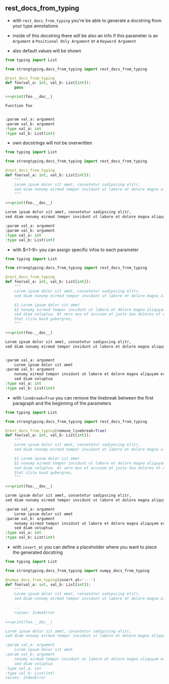 ## rest_docs_from_typing

- with `rest_docs_from_typing` 
  you're be able to generate a docstring from your type annotations
  
- inside of this docstring there will be also an info if this parameter is an `Argument` 
  a `Positional Only Argument` or a `Keyword Argument`
- also default values will be shown
```python
from typing import List

from strongtyping.docs_from_typing import rest_docs_from_typing

@rest_docs_from_typing
def foo(val_a: int, val_b: List[int]):
    pass

>>>print(foo.__doc__)

Function foo


:param val_a: argument 
:param val_b: argument 
:type val_a: int
:type val_b: List(int)
```

- own docstrings will not be overwritten
```python
from typing import List

from strongtyping.docs_from_typing import rest_docs_from_typing

@rest_docs_from_typing
def foo(val_a: int, val_b: List[int]):
    """
    Lorem ipsum dolor sit amet, consetetur sadipscing elitr, 
    sed diam nonumy eirmod tempor invidunt ut labore et dolore magna aliquyam
    """

>>>print(foo.__doc__)

Lorem ipsum dolor sit amet, consetetur sadipscing elitr,
sed diam nonumy eirmod tempor invidunt ut labore et dolore magna aliquyam

:param val_a: argument 
:param val_b: argument 
:type val_a: int
:type val_b: List(int)

```

- with $<1-9> you can assign specific infos to each parameter
```python
from typing import List

from strongtyping.docs_from_typing import rest_docs_from_typing

@rest_docs_from_typing
def foo(val_a: int, val_b: List[int]):
    """
    Lorem ipsum dolor sit amet, consetetur sadipscing elitr,
    sed diam nonumy eirmod tempor invidunt ut labore et dolore magna aliquyam

    $1 Lorem ipsum dolor sit amet
    $2 nonumy eirmod tempor invidunt ut labore et dolore magna aliquyam erat,
    sed diam voluptua. At vero eos et accusam et justo duo dolores et ea rebum.
    Stet clita kasd gubergren,
    """

>>>print(foo.__doc__)

Lorem ipsum dolor sit amet, consetetur sadipscing elitr,
sed diam nonumy eirmod tempor invidunt ut labore et dolore magna aliquyam


:param val_a: argument 
	Lorem ipsum dolor sit amet
:param val_b: argument 
	nonumy eirmod tempor invidunt ut labore et dolore magna aliquyam erat,
	sed diam voluptua
:type val_a: int
:type val_b: List(int)

```
- with `linebreak=True` you can remove the linebreak between the first paragraph and the beginning of the parameters

```python
from typing import List

from strongtyping.docs_from_typing import rest_docs_from_typing

@rest_docs_from_typing(remove_linebreak=True)
def foo(val_a: int, val_b: List[int]):
    """
    Lorem ipsum dolor sit amet, consetetur sadipscing elitr,
    sed diam nonumy eirmod tempor invidunt ut labore et dolore magna aliquyam

    $1 Lorem ipsum dolor sit amet
    $2 nonumy eirmod tempor invidunt ut labore et dolore magna aliquyam erat,
    sed diam voluptua. At vero eos et accusam et justo duo dolores et ea rebum.
    Stet clita kasd gubergren,
    """

>>>print(foo.__doc__)

Lorem ipsum dolor sit amet, consetetur sadipscing elitr,
sed diam nonumy eirmod tempor invidunt ut labore et dolore magna aliquyam

:param val_a: argument 
	Lorem ipsum dolor sit amet
:param val_b: argument 
	nonumy eirmod tempor invidunt ut labore et dolore magna aliquyam erat,
	sed diam voluptua
:type val_a: int
:type val_b: List(int)
```

- with `insert_at` you can define a placeholder where you want to place the generated docstring
```python
from typing import List

from strongtyping.docs_from_typing import numpy_docs_from_typing

@numpy_docs_from_typing(insert_at='---')
def foo(val_a: int, val_b: List[int]):
    """
    Lorem ipsum dolor sit amet, consetetur sadipscing elitr,
    sed diam nonumy eirmod tempor invidunt ut labore et dolore magna aliquyam
    
    ---
    raises: IndexError
    
>>>print(foo.__doc__)

Lorem ipsum dolor sit amet, consetetur sadipscing elitr,
sed diam nonumy eirmod tempor invidunt ut labore et dolore magna aliquyam

:param val_a: argument 
	Lorem ipsum dolor sit amet
:param val_b: argument 
	nonumy eirmod tempor invidunt ut labore et dolore magna aliquyam erat,
	sed diam voluptua
:type val_a: int
:type val_b: List(int)
raises: IndexError
```
